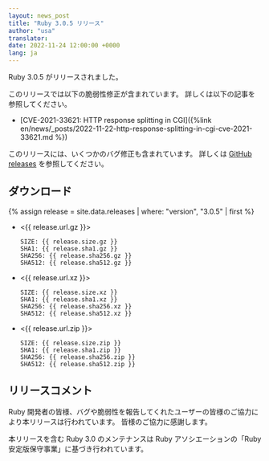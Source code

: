 ```yaml
---
layout: news_post
title: "Ruby 3.0.5 リリース"
author: "usa"
translator:
date: 2022-11-24 12:00:00 +0000
lang: ja
---
```


Ruby 3.0.5 がリリースされました。

このリリースでは以下の脆弱性修正が含まれています。
詳しくは以下の記事を参照してください。

* [CVE-2021-33621: HTTP response splitting in CGI]({%link en/news/_posts/2022-11-22-http-response-splitting-in-cgi-cve-2021-33621.md %})

このリリースには、いくつかのバグ修正も含まれています。
詳しくは [GitHub releases](https://github.com/ruby/ruby/releases/tag/v3_0_5) を参照してください。

## ダウンロード

{% assign release = site.data.releases | where: "version", "3.0.5" | first %}

* <{{ release.url.gz }}>

      SIZE: {{ release.size.gz }}
      SHA1: {{ release.sha1.gz }}
      SHA256: {{ release.sha256.gz }}
      SHA512: {{ release.sha512.gz }}

* <{{ release.url.xz }}>

      SIZE: {{ release.size.xz }}
      SHA1: {{ release.sha1.xz }}
      SHA256: {{ release.sha256.xz }}
      SHA512: {{ release.sha512.xz }}

* <{{ release.url.zip }}>

      SIZE: {{ release.size.zip }}
      SHA1: {{ release.sha1.zip }}
      SHA256: {{ release.sha256.zip }}
      SHA512: {{ release.sha512.zip }}

## リリースコメント

Ruby 開発者の皆様、バグや脆弱性を報告してくれたユーザーの皆様のご協力により本リリースは行われています。
皆様のご協力に感謝します。

本リリースを含む Ruby 3.0 のメンテナンスは Ruby アソシエーションの「Ruby 安定版保守事業」に基づき行われています。

